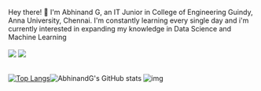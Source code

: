 Hey there! 👋 I'm Abhinand G, an IT Junior in College of Engineering Guindy, Anna University, Chennai.
I'm constantly learning every single day and i'm currently interested in expanding my knowledge in Data Science and Machine Learning
<br>
<br>
<a href="https://www.linkedin.com/in/abhinand-g-5b0923201/"><img src="https://img.shields.io/badge/LinkedIn-0077B5?style=for-the-badge&logo=linkedin&logoColor=white"/></a>
<a href="twitter.com/AbhinandGanesh"><img src="https://img.shields.io/badge/Twitter-1DA1F2?style=for-the-badge&logo=twitter&logoColor=white"/></a>
<br>
<br>

[![Top Langs](https://github-readme-stats.vercel.app/api/top-langs/?username=AbhinandG&layout=compact)](https://github.com/AbhinandG/github-readme-stats)![AbhinandG's GitHub stats](https://github-readme-stats.vercel.app/api?username=AbhinandG&hide=issues)
![img](https://activity-graph.herokuapp.com/graph?username=AbhinandG&theme=minimal)

